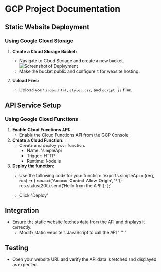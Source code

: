 # GCP Project Documentation

## Static Website Deployment
### Using Google Cloud Storage
1. **Create a Cloud Storage Bucket:**
   - Navigate to Cloud Storage and create a new bucket.
     ![Screenshot of Deployment](images/image1)
   - Make the bucket public and configure it for website hosting.

2. **Upload Files:**
   - Upload your `index.html`, `styles.css`, and `script.js` files.

## API Service Setup

### Using Google Cloud Functions
1. **Enable Cloud Functions API:**
   - Enable the Cloud Functions API from the GCP Console.
2. **Create a Cloud Function:**
   - Create and deploy your function.
      - Name: 'simpleApi
      - Trigger: HTTP
      - Runtime: Node.js
3. **Deploy the function:**
     - Use the following code for your function:
        'exports.simpleApi = (req, res) => {
  res.set('Access-Control-Allow-Origin', '*');
  res.status(200).send('Hello from the API!');
};'

      - Click "Deploy"


## Integration
- Ensure the static website fetches data from the API and displays it correctly.
  - Modify static website's JavaScript to call the API
     '''<script>
fetch('https://REGION-PROJECT_ID.cloudfunctions.net/simpleApi')  // or your App Engine API endpoint
  .then(response => response.json())
  .then(data => {
    document.getElementById('api-message').innerText = data.message;
  })
  .catch(error => console.error('Error:', error));
</script>'''


## Testing
- Open your website URL and verify the API data is fetched and displayed as expected.
